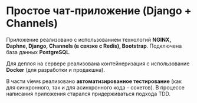 # Простое чат-приложение (Django + Channels)

Приложение реализовано с использованием технологий **NGINX, Daphne, Django, Channels (в связке с Redis), Bootstrap**. Подключена база данных **PostgreSQL**.

Для деплоя на сервере реализована контейнеризация с использование **Docker** (для разработки и продакшна).

В части views реализовано **автоматизированное тестирование** (как для синхронного, так и для асинхронного кода - сокетов). В процессе написания приложения старался придерживаться подхода TDD.
